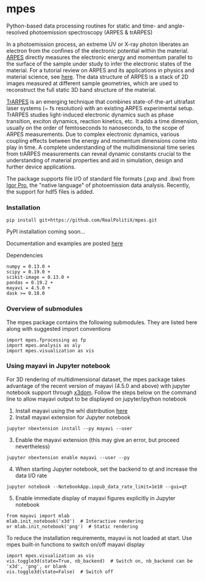 # mpes

Python-based data processing routines for static and time- and angle-resolved photoemission spectroscopy (ARPES &amp; trARPES)


In a photoemission process, an extreme UV or X-ray photon liberates an electron from the confines of the electronic potential within the material. [ARPES](https://en.wikipedia.org/wiki/Angle-resolved_photoemission_spectroscopy) directly measures the electronic energy and momentum parallel to the surface of the sample under study to infer the electronic states of the material. For a tutorial review on ARPES and its applications in physics and material science, see [here](http://www.phas.ubc.ca/~damascel/ARPES_Intro.pdf). The data structure of ARPES is a stack of 2D images measured at different sample geometries, which are used to reconstruct the full static 3D band structure of the material.


[TrARPES](http://ac.els-cdn.com/S036820481400108X/1-s2.0-S036820481400108X-main.pdf?_tid=00fe4a76-705f-11e7-aa2e-00000aacb35f&acdnat=1500894080_b61b6aadc82bb357e2797ddac6419991) is an emerging technique that combines state-of-the-art ultrafast laser systems (~ fs resolution) with an existing ARPES experimental setup. TrARPES studies light-induced electronic dynamics such as phase transition, exciton dynamics, reaction kinetics, etc. It adds a time dimension, usually on the order of femtoseconds to nanoseconds, to the scope of ARPES measurements. Due to complex electronic dynamics, various coupling effects between the energy and momentum dimensions come into play in time. A complete understanding of the multidimensional time series from trARPES measurements can reveal dynamic constants crucial to the understanding of material properties and aid in simulation, design and further device applications.


The package supports file I/O of standard file formats (.pxp and .ibw) from [Igor Pro](https://www.wavemetrics.com/products/igorpro/igorpro.htm), the "native language" of photoemission data analysis. Recently, the support for hdf5 files is added.

### Installation
```
pip install git+https://github.com/RealPolitiX/mpes.git
```
PyPI installation coming soon...

Documentation and examples are posted [here](http://mpes.readthedocs.io/)

Dependencies
```
numpy = 0.13.0 +
scipy = 0.19.0 +
scikit-image = 0.13.0 +
pandas = 0.19.2 +
mayavi = 4.5.0 +
dask >= 0.18.0
```

### Overview of submodules  
The mpes package contains the following submodules. They are listed here along with suggested import conventions
```
import mpes.fprocessing as fp  
import mpes.analysis as aly
import mpes.visualization as vis
```

### Using mayavi in Jupyter notebook
For 3D rendering of multidimensional dataset, the mpes package takes advantage of the recent version of mayavi (4.5.0 and above) with jupyter notebook support through [x3dom](https://www.x3dom.org/). Follow the steps below on the command line to allow mayavi output to be displayed on jupyter/ipython notebook

1. Install mayavi using the whl distribution [here](http://www.lfd.uci.edu/~gohlke/pythonlibs/#mayavi)
2. Install mayavi extension for Jupyter notebook
```
jupyter nbextension install --py mayavi --user
```
3. Enable the mayavi extension (this may give an error, but proceed nevertheless)
```
jupyter nbextension enable mayavi --user --py
```
4. When starting Jupyter notebook, set the backend to qt and increase the data I/O rate
```
jupyter notebook --NotebookApp.iopub_data_rate_limit=1e10 --gui=qt
```
5. Enable immediate display of mayavi figures explicitly in Jupyter notebook
```
from mayavi import mlab
mlab.init_notebook('x3d')  # Interactive rendering
or mlab.init_notebook('png')  # Static rendering
```
To reduce the installation requirements, mayavi is not loaded at start. Use mpes built-in functions to switch on/off mayavi display
```
import mpes.visualization as vis
vis.toggle3d(state=True, nb_backend)  # Switch on, nb_backend can be 'x3d', 'png', or blank
vis.toggle3d(state=False)  # Switch off
```